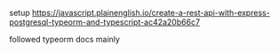 setup https://javascript.plainenglish.io/create-a-rest-api-with-express-postgresql-typeorm-and-typescript-ac42a20b66c7

followed typeorm docs mainly
